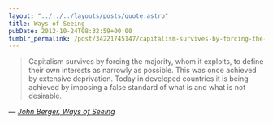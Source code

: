 ```yaml
---
layout: "../../../layouts/posts/quote.astro"
title: Ways of Seeing
pubDate: 2012-10-24T08:32:59+00:00
tumblr_permalink: /post/34221745147/capitalism-survives-by-forcing-the-majority-whom
---
```


> Capitalism survives by forcing the majority, whom it exploits, to define their own interests as narrowly as possible. This was once achieved by extensive deprivation. Today in developed countries it is being achieved by imposing a false standard of what is and what is not desirable.

— <cite>[John Berger, _Ways of Seeing_](https://www.goodreads.com/book/show/2784.Ways_of_Seeing)</cite>
